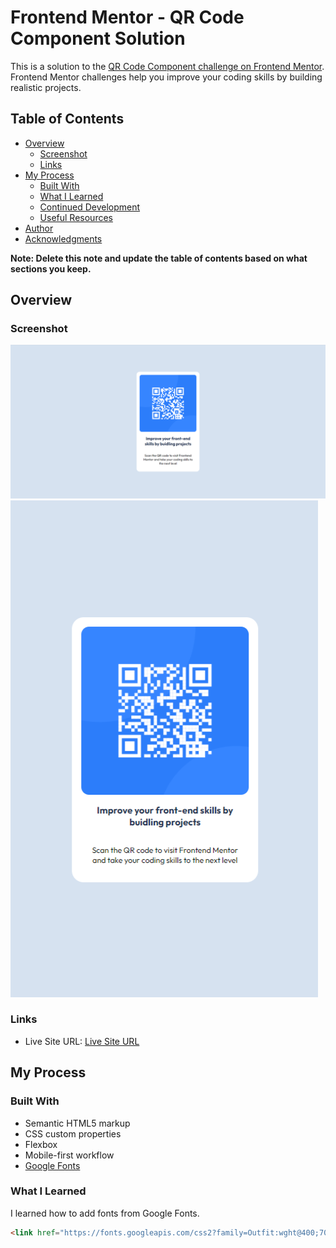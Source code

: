 # Frontend Mentor - QR Code Component Solution

This is a solution to the [QR Code Component challenge on Frontend Mentor](https://www.frontendmentor.io/challenges/qr-code-component-iux_sIO_H). Frontend Mentor challenges help you improve your coding skills by building realistic projects.

## Table of Contents

- [Overview](#overview)
  - [Screenshot](#screenshot)
  - [Links](#links)
- [My Process](#my-process)
  - [Built With](#built-with)
  - [What I Learned](#what-i-learned)
  - [Continued Development](#continued-development)
  - [Useful Resources](#useful-resources)
- [Author](#author)
- [Acknowledgments](#acknowledgments)

**Note: Delete this note and update the table of contents based on what sections you keep.**

## Overview

### Screenshot

![Screenshot 1](./design/~1200px%20x%20~750px.png)
![Screenshot 2](./design/~400px%20x%20~650px.png)

### Links

- Live Site URL: [Live Site URL](https://casperthechild.github.io/FM_qr_code/)

## My Process

### Built With

- Semantic HTML5 markup
- CSS custom properties
- Flexbox
- Mobile-first workflow
- [Google Fonts](https://fonts.google.com/)

### What I Learned

I learned how to add fonts from Google Fonts.

```html
<link href="https://fonts.googleapis.com/css2?family=Outfit:wght@400;700&display=swap" rel="stylesheet">
